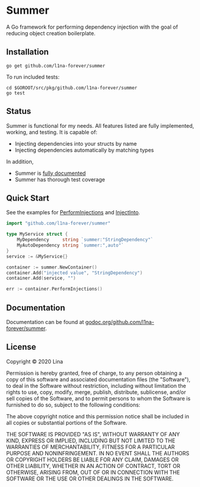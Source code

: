 Summer
======

A Go framework for performing dependency injection with the goal of reducing object
creation boilerplate.


## Installation

    go get github.com/l1na-forever/summer

To run included tests:

    cd $GOROOT/src/pkg/github.com/l1na-forever/summer
    go test


## Status

Summer is functional for my needs. All features listed are fully implemented, working, and testing.
It is capable of:

  - Injecting dependencies into your structs by name
  - Injecting dependencies automatically by matching types

In addition,

  - Summer is [fully documented](http://godoc.org/github.com/l1na-forever/summer)
  - Summer has thorough test coverage


## Quick Start

See the examples for [PerformInjections](http://godoc.org/github.com/l1na-forever/summer/#Container.PerformInjections) and [InjectInto](http://godoc.org/github.com/l1na-forever/summer/#Container.InjectInto).

```go
import "github.com/l1na-forever/summer"

type MyService struct {
    MyDependency     string `summer:"StringDependency"`
    MyAutoDependency string `summer:",auto"`
}
service := &MyService{}

container := summer.NewContainer()
container.Add("injected value", "StringDependency")
container.Add(service, "")

err := container.PerformInjections()
```


## Documentation

Documentation can be found at [godoc.org/github.com/l1na-forever/summer](http://godoc.org/github.com/l1na-forever/summer).


## License

Copyright © 2020 Lina

Permission is hereby granted, free of charge, to any person obtaining a copy of this software and associated documentation files (the "Software"), to deal in the Software without restriction, including without limitation the rights to use, copy, modify, merge, publish, distribute, sublicense, and/or sell copies of the Software, and to permit persons to whom the Software is furnished to do so, subject to the following conditions:

The above copyright notice and this permission notice shall be included in all copies or substantial portions of the Software.

THE SOFTWARE IS PROVIDED "AS IS", WITHOUT WARRANTY OF ANY KIND, EXPRESS OR IMPLIED, INCLUDING BUT NOT LIMITED TO THE WARRANTIES OF MERCHANTABILITY, FITNESS FOR A PARTICULAR PURPOSE AND NONINFRINGEMENT. IN NO EVENT SHALL THE AUTHORS OR COPYRIGHT HOLDERS BE LIABLE FOR ANY CLAIM, DAMAGES OR OTHER LIABILITY, WHETHER IN AN ACTION OF CONTRACT, TORT OR OTHERWISE, ARISING FROM, OUT OF OR IN CONNECTION WITH THE SOFTWARE OR THE USE OR OTHER DEALINGS IN THE SOFTWARE.
